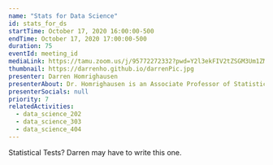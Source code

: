 ```yaml
---
name: "Stats for Data Science"
id: stats_for_ds
startTime: October 17, 2020 16:00:00-500
endTime: October 17, 2020 17:00:00-500
duration: 75
eventId: meeting_id
mediaLink: https://tamu.zoom.us/j/95772272332?pwd=Y2l3ekFIV2tZSGM3Um1ZMkp0S1ZnZz09
thumbnail: https://darrenho.github.io/darrenPic.jpg
presenter: Darren Homrighausen
presenterAbout: Dr. Homrighausen is an Associate Professor of Statistics at Texas A & M University. Prior to teaching, Dr. Homrighausen recieved a Ph.D and M.S in statistics from Carnegie Mellon University
presenterSocials: null
priority: 7
relatedActivities:
  - data_science_202
  - data_science_303
  - data_science_404
---
```


Statistical Tests? Darren may have to write this one.
